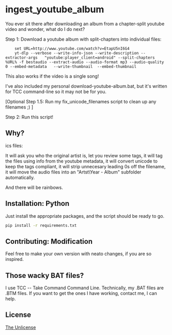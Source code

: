 # ingest_youtube_album

You ever sit there after downloading an album from a chapter-split youtube video and wonder, what do I do next?

Step 1: Download a youtube album with split-chapters into individual files:
``` 
    set URL=http://www.youtube.com/watch?v=EtapU5nI6G4
    yt-dlp --verbose --write-info-json --write-description --extractor-args   "youtube:player_client=android" --split-chapters %URL% -f bestaudio --extract-audio --audio-format mp3 --audio-quality 0 --embed-metadata   --write-thumbnail  --embed-thumbnail 
```
This also works if the video is a single song!

I've also included my personal download-youtube-album.bat, but it's written for TCC command-line so it may not be for you.

[Optional Step 1.5: Run my fix_unicode_filenames script to clean up any filenames ;) ]

Step 2: Run this script! 


## Why?

ics files: 

It will ask you who the original artist is, let you review some tags, it will tag the files using info from the youtube metadata, it will convert unicode to keep the tags compliant, it will strip unnecesary leading 0s off the filename, it will move the audio files into an "Artst\Year - Album" subfolder automatically. 

And there will be rainbows.


## Installation: Python

Just install the appropriate packages, and the script should be ready to go.

```bash
pip install -r requirements.txt
```


## Contributing: Modification

Feel free to make your own version with neato changes, if you are so inspired.

## Those wacky BAT files?

I use TCC -- Take Command Command Line.
Technically, my .BAT files are .BTM files.
If you want to get the ones I have working, contact me, I can help.

## License

[The Unlicense](https://choosealicense.com/licenses/unlicense/)

